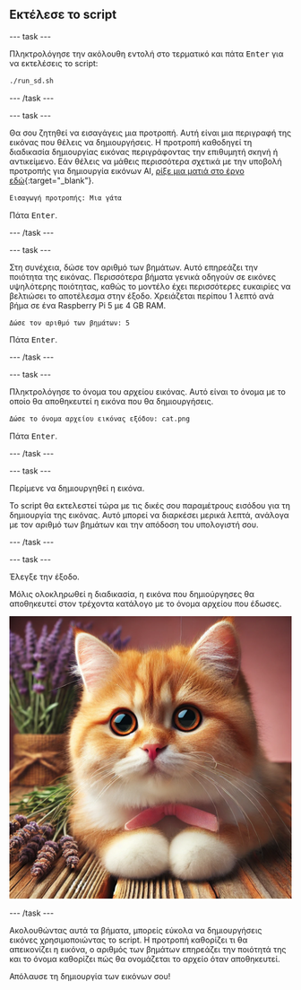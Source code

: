## Εκτέλεσε το script

\--- task ---

Πληκτρολόγησε την ακόλουθη εντολή στο τερματικό και πάτα <kbd>Enter</kbd> για να εκτελέσεις το script:

```bash
./run_sd.sh
```

\--- /task ---

\--- task ---

Θα σου ζητηθεί να εισαγάγεις μια προτροπή. Αυτή είναι μια περιγραφή της εικόνας που θέλεις να δημιουργήσεις. Η προτροπή καθοδηγεί τη διαδικασία δημιουργίας εικόνας περιγράφοντας την επιθυμητή σκηνή ή αντικείμενο. Εάν θέλεις να μάθεις περισσότερα σχετικά με την υποβολή προτροπής για δημιουργία εικόνων AI, [ρίξε μια ματιά στο έργο εδώ](https://projects.raspberrypi.org/en/projects/ai-image-prompt/){:target="_blank"}.

```bash
Εισαγωγή προτροπής: Μια γάτα
```

Πάτα <kbd>Enter</kbd>.

\--- /task ---

\--- task ---

Στη συνέχεια, δώσε τον αριθμό των βημάτων. Αυτό επηρεάζει την ποιότητα της εικόνας. Περισσότερα βήματα γενικά οδηγούν σε εικόνες υψηλότερης ποιότητας, καθώς το μοντέλο έχει περισσότερες ευκαιρίες να βελτιώσει το αποτέλεσμα στην έξοδο. Χρειάζεται περίπου 1 λεπτό ανά βήμα σε ένα Raspberry Pi 5 με 4 GB RAM.

```bash
Δώσε τον αριθμό των βημάτων: 5
```

Πάτα <kbd>Enter</kbd>.

\--- /task ---

\--- task ---

Πληκτρολόγησε το όνομα του αρχείου εικόνας. Αυτό είναι το όνομα με το οποίο θα αποθηκευτεί η εικόνα που θα δημιουργήσεις.

```bash
Δώσε το όνομα αρχείου εικόνας εξόδου: cat.png
```

Πάτα <kbd>Enter</kbd>.

\--- /task ---

\--- task ---

Περίμενε να δημιουργηθεί η εικόνα.

Το script θα εκτελεστεί τώρα με τις δικές σου παραμέτρους εισόδου για τη δημιουργία της εικόνας. Αυτό μπορεί να διαρκέσει μερικά λεπτά, ανάλογα με τον αριθμό των βημάτων και την απόδοση του υπολογιστή σου.

\--- /task ---

\--- task ---

Έλεγξε την έξοδο.

Μόλις ολοκληρωθεί η διαδικασία, η εικόνα που δημιούργησες θα αποθηκευτεί στον τρέχοντα κατάλογο με το όνομα αρχείου που έδωσες.

![Ένα πορτοκαλί και λευκό γατάκι με μεγάλα, εκφραστικά μάτια και ροζ μύτη κάθεται πάνω σε μια ξύλινη επιφάνεια. Το γατάκι έχει ένα ροζ φιόγκο στο λαιμό του. Στο βάθος, υπάρχουν κλωνάρια λεβάντας και ένα μάτσο λουλούδια λεβάντας τυλιγμένο με λινάτσα, σε φόντο απαλό ροζ.](images/cat.jpg)

\--- /task ---

Ακολουθώντας αυτά τα βήματα, μπορείς εύκολα να δημιουργήσεις εικόνες χρησιμοποιώντας το script. Η προτροπή καθορίζει τι θα απεικονίζει η εικόνα, ο αριθμός των βημάτων επηρεάζει την ποιότητά της και το όνομα καθορίζει πώς θα ονομάζεται το αρχείο όταν αποθηκευτεί.

Απόλαυσε τη δημιουργία των εικόνων σου!

